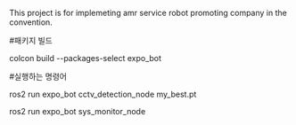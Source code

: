 This project is for implemeting amr service robot promoting company in the convention.

#패키지 빌드

colcon build --packages-select expo_bot

#실행하는 명령어

ros2 run expo_bot cctv_detection_node my_best.pt

ros2 run expo_bot sys_monitor_node
